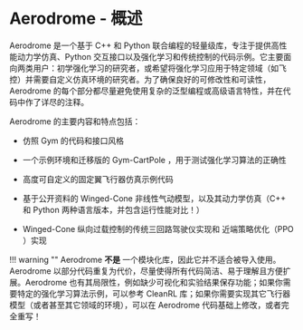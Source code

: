 # Aerodrome - 概述

Aerodrome 是一个基于 C++ 和 Python 联合编程的轻量级库，专注于提供高性能动力学仿真、Python 交互接口以及强化学习和传统控制的代码示例。它主要面向两类用户：初学强化学习的研究者，或希望将强化学习应用于特定领域（如飞控）并需要自定义仿真环境的研究者。为了确保良好的可修改性和可读性，Aerodrome 的每个部分都尽量避免使用复杂的泛型编程或高级语言特性，并在代码中作了详尽的注释。

Aerodrome 的主要内容和特点包括：

- 仿照 Gym 的代码和接口风格

- 一个示例环境和迁移版的 Gym-CartPole ，用于测试强化学习算法的正确性

- 高度可自定义的固定翼飞行器仿真示例代码

- 基于公开资料的 Winged-Cone 非线性气动模型，以及其动力学仿真（C++ 和 Python 两种语言版本，并包含运行性能对比！）

- Winged-Cone 纵向过载控制的传统三回路驾驶仪实现和 近端策略优化（PPO ）实现

!!! warning ""
    Aerodrome **不是** 一个模块化库，因此它并不适合被导入使用。Aerodrome 以部分代码重复为代价，尽量使得所有代码简洁、易于理解且方便扩展。Aerodrome 也有其局限性，例如缺少可视化和实验结果保存功能；如果你需要特定的强化学习算法示例，可以参考 CleanRL 库；如果你需要实现其它飞行器模型（或者甚至其它领域的环境），可以在 Aerodrome 代码基础上修改，或者完全重写！